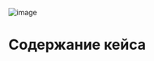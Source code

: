 ![image](https://github.com/user-attachments/assets/74dcd078-a291-4090-b815-2cd1b38d9b1a)

# Содержание кейса
